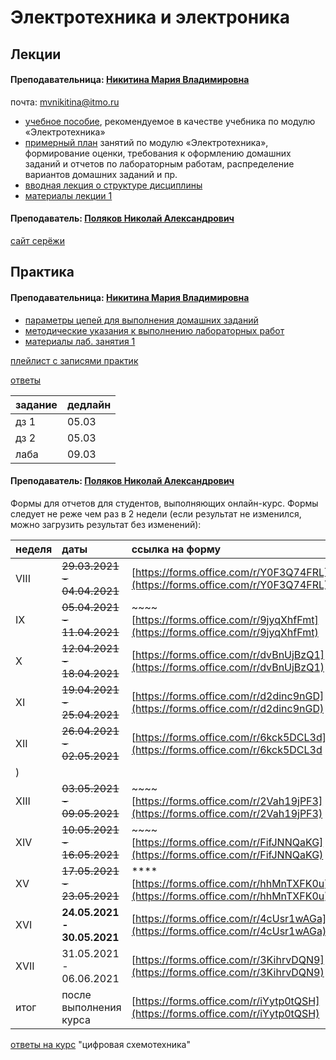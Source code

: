 # Электротехника и электроника

## Лекции

#### Преподавательница: [Никитина Мария Владимировна](https://isu.ifmo.ru/pls/apex/f?p=2143:3:111244859593082::NO::PID:111796)

почта: [mvnikitina@itmo.ru](mailto:mvnikitina@itmo.ru)

* [учебное пособие](https://drive.google.com/file/d/14gdTlNOeLpkL_jI3Sw7evWKib9WBKuYw/view), рекомендуемое в качестве учебника по модулю «Электротехника»
* [примерный план](https://drive.google.com/file/d/14GZ5tKQ4mGAu_tbxD1ZtbPl-rgAGY5lE/view) занятий по модулю «Электротехника», формирование оценки, требования к оформлению домашних заданий и отчетов по лабораторным работам, распределение вариантов домашних заданий и пр.
* [вводная лекция о структуре дисциплины](https://drive.google.com/file/d/1P6YoE0JV1NA2DPAJsM9s9Gwv_drHy1HX/view)
* [материалы лекции 1](https://drive.google.com/file/d/1WJt5p2m12F5xc5Yk0nTmIngniCm9XXiN/view)

#### Преподаватель: [Поляков Николай Александрович](https://isu.ifmo.ru/pls/apex/f?p=2143:3:111244859593082::NO::PID:137894)

[сайт серёжи](https://www.notion.so/23c0c02f7ea045f2a7aae75ff96db326)

## Практика

#### Преподавательница: [Никитина Мария Владимировна](https://isu.ifmo.ru/pls/apex/f?p=2143:3:111244859593082::NO::PID:111796)

* [параметры цепей для выполнения домашних заданий](https://drive.google.com/file/d/1KFJsFoFHU7fJjaeNyg4H1JgU5pJLN5hB/view)
* [методические указания к выполнению лабораторных работ](https://drive.google.com/file/d/1lRcMQX93qdbbQGIUX1amCNFeYCescBTQ/view)
* [материалы лаб. занятия 1](https://drive.google.com/file/d/1BkVRHXZbfbv4uQJ-FRcJUVrEkMjhz25P/view)

[плейлист с записями практик](https://www.youtube.com/playlist?list=PLzKRKyH3GUxQe_s1TtJgiRJl80ZzneMPZ)

[ответы](https://drive.google.com/drive/folders/1inVJVo2cPYAqsVBej8CE50hvfSoVxl5b)

| задание | дедлайн |
| :--- | :--- |
| дз 1 | 05.03 |
| дз 2 | 05.03 |
| лаба | 09.03 |

#### Преподаватель: [Поляков Николай Александрович](https://isu.ifmo.ru/pls/apex/f?p=2143:3:111244859593082::NO::PID:137894)

Формы для отчетов для студентов, выполняющих онлайн-курс. Формы следует не реже чем раз в 2 недели \(если результат не изменился, можно загрузить результат без изменений\):

| неделя | даты | ссылка на форму |
| :--- | :--- | :--- |
| VIII | ~~29.03.2021 - 04.04.2021~~ | [https://forms.office.com/r/Y0F3Q74FRL](https://forms.office.com/r/Y0F3Q74FRL) |
| IX | ~~05.04.2021 - 11.04.2021~~ | ~~~~[https://forms.office.com/r/9jyqXhfFmt](https://forms.office.com/r/9jyqXhfFmt) |
| X | ~~12.04.2021 - 18.04.2021~~ | [https://forms.office.com/r/dvBnUjBzQ1](https://forms.office.com/r/dvBnUjBzQ1) |
| XI | ~~19.04.2021 - 25.04.2021~~ | [https://forms.office.com/r/d2dinc9nGD](https://forms.office.com/r/d2dinc9nGD) |
| XII | ~~26.04.2021 - 02.05.2021~~ | [https://forms.office.com/r/6kck5DCL3d](https://forms.office.com/r/6kck5DCL3d
) |
| XIII | ~~03.05.2021 - 09.05.2021~~ | ~~~~[https://forms.office.com/r/2Vah19jPF3](https://forms.office.com/r/2Vah19jPF3) |
| XIV | ~~10.05.2021 - 16.05.2021~~ | ~~~~[https://forms.office.com/r/FifJNNQaKG](https://forms.office.com/r/FifJNNQaKG) |
| XV | ~~17.05.2021 - 23.05.2021~~ | \*\*\*\*[https://forms.office.com/r/hhMnTXFK0u](https://forms.office.com/r/hhMnTXFK0u) |
| XVI | **24.05.2021 - 30.05.2021** | [https://forms.office.com/r/4cUsr1wAGa](https://forms.office.com/r/4cUsr1wAGa) |
| XVII | 31.05.2021 - 06.06.2021 | [https://forms.office.com/r/3KihrvDQN9](https://forms.office.com/r/3KihrvDQN9) |
| итог | после выполнения курса | [https://forms.office.com/r/iYytp0tQSH](https://forms.office.com/r/iYytp0tQSH) |

[ответы на курс](https://drive.google.com/drive/folders/1rHT-gKE8-ui7PvByqp7Wlbwdl8i8yRkE) "цифровая схемотехника"

